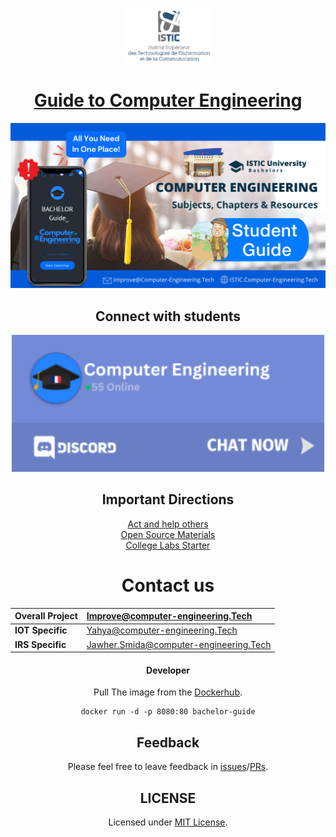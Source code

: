 
<p align="center">
    <img alt="ISTIC" src="ISTIC.png" width="140" />
</p>
<h1 align="center">
 <a href="https://mission.computer-engineering.tech/">Guide to Computer Engineering</a> 
</h1>

 <img src="docs/images/new-get-in.png">


<div align="center">
    
## Connect with students
[<img src="docs/images/discord-link.png" alt="Join Discord and Find Students" data-canonical-src="https://discordapp.com/api/guilds/981586120448020580/widget.png?style=banner3" width="500px" style="max-width: 100%;">](https://discord.gg/NE95VdWS8V)


## Important Directions
[Act and help others](https://forms.zohopublic.com/isticbc/form/Resources/formperma/1-4w1KAlQUkKxzvRsc2V688moUg8Ki1yM7fQVmrZpuQ?fbclid=IwAR1FDnq3LGfBSceGha03cWRwXUorw1WSEr_uuH7_egYI33ePVNUCJ0ylLJQ) <br>
[Open Source Materials](docs/ISTIC_Materials.md) <br>
[College Labs Starter](https://labs.computer-engineering.tech/)

# Contact us

| Overall Project              | Improve@computer-engineering.Tech                |
|:--------                     |:--------                    |
| **IOT Specific**               |  Yahya@computer-engineering.Tech                       |  
| **IRS Specific**             | Jawher.Smida@computer-engineering.Tech                    |


#### Developer

Pull The image from the [Dockerhub](https://hub.docker.com/r/yaya2devops/bachelor-guide).

```
docker run -d -p 8080:80 bachelor-guide
```


## Feedback
Please feel free to leave feedback in [issues](https://github.com/yaya2devops/bachelor-guide/issues)/[PRs](https://github.com/yaya2devops/bachelor-guide/pulls).

## LICENSE
Licensed under [MIT License](LICENSE).

 </div>

